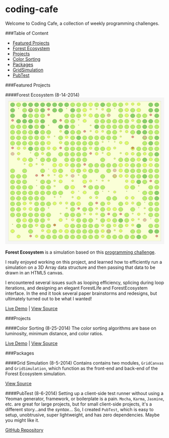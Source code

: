 coding-cafe
===========

Welcome to Coding Cafe, a collection of weekly programming challenges.

###Table of Content
 * [Featured Projects](https://github.com/codenameyau/coding-cafe#featured-projects)
  * [Forest Ecosystem](https://github.com/codenameyau/coding-cafe#forest-ecosystem-8-14-2014)
 * [Projects](https://github.com/codenameyau/coding-cafe#featured-projects)
  * [Color Sorting](https://github.com/codenameyau/coding-cafe#color-sorting-8-25-2014)
 * [Packages](https://github.com/codenameyau/coding-cafe#packages)
  * [GridSimulation](https://github.com/codenameyau/coding-cafe#grid-simulation-8-5-2014)
  * [PubTest](https://github.com/codenameyau/coding-cafe#pubtest-8-6-2014)


###Featured Projects

####Forest Ecosystem (8-14-2014)
![Screenshot of forest ecosystem](https://raw.githubusercontent.com/codenameyau/coding-cafe/master/screenshot/projects/forest-ecosystem.jpg)

**Forest Ecosystem** is a simulation based on this
[programming challenge](http://codegolf.stackexchange.com/q/35322/30051).

I really enjoyed working on this project, and learned how to efficiently run a simulation
on a 3D Array data structure and then passing that data to be drawn in an HTML5 canvas.

I encountered several issues such as looping efficiency, splicing during loop iterations,
and designing an elegant ForestLife and ForestEcosystem interface. In the end it took several
paper brainstorms and redesigns, but ultimately turned out to be what I wanted!

[Live Demo](https://codenameyau.github.io/coding-cafe/simulation/forest-ecosystem/) |
[View Source](https://github.com/codenameyau/coding-cafe/tree/master/public/simulation/forest-ecosystem)

###Projects

####Color Sorting (8-25-2014)
The color sorting algorithms are base on luminosity, minimum distance, and color ratios.

[Live Demo](https://codenameyau.github.io/coding-cafe/algorithm/color-sorting/) |
[View Source](https://github.com/codenameyau/coding-cafe/tree/master/public/algorithm/color-sorting)

###Packages

####Grid Simulation (8-5-2014)
Contains contains two modules, `GridCanvas` and `GridSimulation`, which
function as the front-end and back-end of the Forest Ecosystem simulation.

[View Source](https://github.com/codenameyau/coding-cafe/blob/master/public/package/gridsimulation.js)

####PubTest (8-6-2014)
Setting up a client-side test runner without using a Yeoman generator, framework, or boilerplate is
a pain. `Mocha`, `Karma`, `Jasmine`, etc. are great for large projects, but for small client-side projects,
it's a different story...and the *syntax*... So, I created `PubTest`, which is easy to setup, unobtrusive,
super lightweight, and has zero dependencies. Maybe you might like it.

[GitHub Repository](https://github.com/codenameyau/pubtest)
